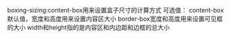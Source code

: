 boxing-sizing:content-box用来设置盒子尺寸的计算方式
	可选值：
		content-box默认值，宽度和高度用来设置内容区大小
		border-box宽度和高度用来设置可见框的大小
		width和height指的是内容区和内边距和边框的总大小